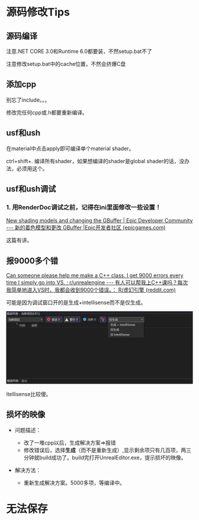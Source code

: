 # 源码修改Tips

## 源码编译

注意.NET CORE 3.0和Runtime 6.0都要装，不然setup.bat不了

注意修改setup.bat中的cache位置，不然会挤爆C盘

## 添加cpp

别忘了include。。。

修改完任何cpp或.h都要重新编译。

## usf和ush

在material中点击apply即可编译单个material shader。

ctrl+shift+. 编译所有shader，如果想编译的shader是global shader的话，没办法，必须用这个。

## usf和ush调试

### 1. 用RenderDoc调试之前，记得在ini里面修改一些设置！

[New shading models and changing the GBuffer | Epic Developer Community --- 新的着色模型和更改 GBuffer |Epic开发者社区 (epicgames.com)](https://dev.epicgames.com/community/learning/tutorials/2R5x/unreal-engine-new-shading-models-and-changing-the-gbuffer)

这篇有讲。

## 报9000多个错

[Can someone please help me make a C++ class. I get 9000 errors every time I simply go into VS. : r/unrealengine --- 有人可以帮我上C++课吗？每次我简单地进入VS时，我都会收到9000个错误。： R/虚幻引擎 (reddit.com)](https://www.reddit.com/r/unrealengine/comments/h986yr/can_someone_please_help_me_make_a_c_class_i_get/?onetap_auto=true)

可能是因为调试窗口开的是生成+intellisense而不是仅生成。

![error](img/error.png)

itellisense比较傻。

## 损坏的映像

- 问题描述：
  - 改了一堆cpp以后，生成解决方案=>报错
  - 修改错误后，选择**生成**（而不是重新生成）,显示剩余项只有几百项，两三分钟就build成功了。build完打开UnrealEditor.exe，提示损坏的映像。

- 解决方法：
  - 重新生成解决方案。5000多项，等编译中。

# 无法保存

